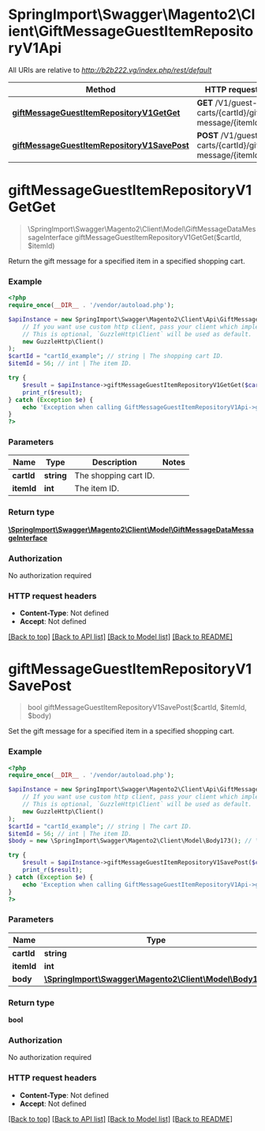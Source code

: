 # SpringImport\Swagger\Magento2\Client\GiftMessageGuestItemRepositoryV1Api

All URIs are relative to *http://b2b222.vg/index.php/rest/default*

Method | HTTP request | Description
------------- | ------------- | -------------
[**giftMessageGuestItemRepositoryV1GetGet**](GiftMessageGuestItemRepositoryV1Api.md#giftMessageGuestItemRepositoryV1GetGet) | **GET** /V1/guest-carts/{cartId}/gift-message/{itemId} | 
[**giftMessageGuestItemRepositoryV1SavePost**](GiftMessageGuestItemRepositoryV1Api.md#giftMessageGuestItemRepositoryV1SavePost) | **POST** /V1/guest-carts/{cartId}/gift-message/{itemId} | 


# **giftMessageGuestItemRepositoryV1GetGet**
> \SpringImport\Swagger\Magento2\Client\Model\GiftMessageDataMessageInterface giftMessageGuestItemRepositoryV1GetGet($cartId, $itemId)



Return the gift message for a specified item in a specified shopping cart.

### Example
```php
<?php
require_once(__DIR__ . '/vendor/autoload.php');

$apiInstance = new SpringImport\Swagger\Magento2\Client\Api\GiftMessageGuestItemRepositoryV1Api(
    // If you want use custom http client, pass your client which implements `GuzzleHttp\ClientInterface`.
    // This is optional, `GuzzleHttp\Client` will be used as default.
    new GuzzleHttp\Client()
);
$cartId = "cartId_example"; // string | The shopping cart ID.
$itemId = 56; // int | The item ID.

try {
    $result = $apiInstance->giftMessageGuestItemRepositoryV1GetGet($cartId, $itemId);
    print_r($result);
} catch (Exception $e) {
    echo 'Exception when calling GiftMessageGuestItemRepositoryV1Api->giftMessageGuestItemRepositoryV1GetGet: ', $e->getMessage(), PHP_EOL;
}
?>
```

### Parameters

Name | Type | Description  | Notes
------------- | ------------- | ------------- | -------------
 **cartId** | **string**| The shopping cart ID. |
 **itemId** | **int**| The item ID. |

### Return type

[**\SpringImport\Swagger\Magento2\Client\Model\GiftMessageDataMessageInterface**](../Model/GiftMessageDataMessageInterface.md)

### Authorization

No authorization required

### HTTP request headers

 - **Content-Type**: Not defined
 - **Accept**: Not defined

[[Back to top]](#) [[Back to API list]](../../README.md#documentation-for-api-endpoints) [[Back to Model list]](../../README.md#documentation-for-models) [[Back to README]](../../README.md)

# **giftMessageGuestItemRepositoryV1SavePost**
> bool giftMessageGuestItemRepositoryV1SavePost($cartId, $itemId, $body)



Set the gift message for a specified item in a specified shopping cart.

### Example
```php
<?php
require_once(__DIR__ . '/vendor/autoload.php');

$apiInstance = new SpringImport\Swagger\Magento2\Client\Api\GiftMessageGuestItemRepositoryV1Api(
    // If you want use custom http client, pass your client which implements `GuzzleHttp\ClientInterface`.
    // This is optional, `GuzzleHttp\Client` will be used as default.
    new GuzzleHttp\Client()
);
$cartId = "cartId_example"; // string | The cart ID.
$itemId = 56; // int | The item ID.
$body = new \SpringImport\Swagger\Magento2\Client\Model\Body173(); // \SpringImport\Swagger\Magento2\Client\Model\Body173 | 

try {
    $result = $apiInstance->giftMessageGuestItemRepositoryV1SavePost($cartId, $itemId, $body);
    print_r($result);
} catch (Exception $e) {
    echo 'Exception when calling GiftMessageGuestItemRepositoryV1Api->giftMessageGuestItemRepositoryV1SavePost: ', $e->getMessage(), PHP_EOL;
}
?>
```

### Parameters

Name | Type | Description  | Notes
------------- | ------------- | ------------- | -------------
 **cartId** | **string**| The cart ID. |
 **itemId** | **int**| The item ID. |
 **body** | [**\SpringImport\Swagger\Magento2\Client\Model\Body173**](../Model/Body173.md)|  | [optional]

### Return type

**bool**

### Authorization

No authorization required

### HTTP request headers

 - **Content-Type**: Not defined
 - **Accept**: Not defined

[[Back to top]](#) [[Back to API list]](../../README.md#documentation-for-api-endpoints) [[Back to Model list]](../../README.md#documentation-for-models) [[Back to README]](../../README.md)

